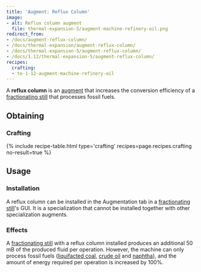 ```yaml
---
title: 'Augment: Reflux Column'
image:
- alt: Reflux column augment
  file: thermal-expansion-5/augment-machine-refinery-oil.png
redirect_from:
- /docs/augment-reflux-column/
- /docs/thermal-expansion/augment-reflux-column/
- /docs/thermal-expansion-5/augment-reflux-column/
- /docs/1.12/thermal-expansion-5/augment-reflux-column/
recipes:
  crafting:
  - te-1-12-augment-machine-refinery-oil
---
```


A **reflux column** is an [augment](/docs/1.12/thermal-expansion/augments/) that increases the
conversion efficiency of a [fractionating still](/docs/1.12/thermal-expansion/fractionating-still/)
that processes fossil fuels.


Obtaining
---------

### Crafting
{% include recipe-table.html type='crafting' recipes=page.recipes.crafting no-result=true %}


Usage
-----

### Installation
A reflux column can be installed in the Augmentation tab in a [fractionating
still](/docs/1.12/thermal-expansion/fractionating-still/)'s GUI. It is a specialization that cannot be
installed together with other specialization augments.

### Effects
A [fractionating still](/docs/1.12/thermal-expansion/fractionating-still/) with a reflux column
installed produces an additional 50 mB of the produced fluid per operation.
However, the machine can only process fossil fuels ([liquifacted
coal](/docs/1.12/thermal-foundation/liquifacted-coal/), [crude oil](/docs/1.12/thermal-foundation/crude-oil/) and
[naphtha](/docs/1.12/thermal-foundation/naphtha/)), and the amount of energy required per operation is
increased by 100%.
